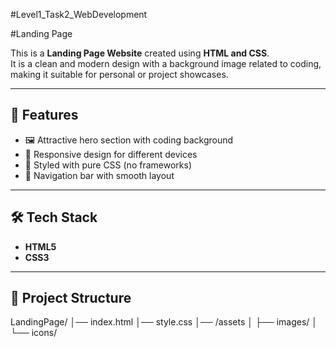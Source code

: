 #Level1_Task2_WebDevelopment

#Landing Page

This is a **Landing Page Website** created using **HTML and CSS**.  
It is a clean and modern design with a background image related to coding, making it suitable for personal or project showcases.

---

## 🌟 Features
- 🖼️ Attractive hero section with coding background  
- 📌 Responsive design for different devices  
- 🎨 Styled with pure CSS (no frameworks)  
- 🔗 Navigation bar with smooth layout  

---

## 🛠️ Tech Stack
- **HTML5**  
- **CSS3**  

---

## 📂 Project Structure
LandingPage/
│── index.html
│── style.css
│── /assets
│ ├── images/
│ └── icons/
